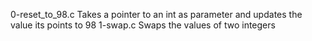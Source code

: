 0-reset_to_98.c Takes a pointer to an int as parameter and updates the value its points to 98
1-swap.c Swaps the values of two integers

